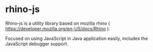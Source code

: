 # rhino-js
Rhino-js is a utility library based on mozilla rhino ( https://developer.mozilla.org/en-US/docs/Rhino ).

Focused on using JavaScript in Java application easily, includes the JavaScript debugger support.
